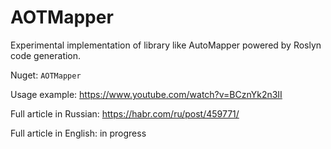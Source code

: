 # AOTMapper
Experimental implementation of library like AutoMapper powered by Roslyn code generation.

Nuget: ``` AOTMapper ```

Usage example: https://www.youtube.com/watch?v=BCznYk2n3II

Full article in Russian: https://habr.com/ru/post/459771/

Full article in English: in progress
